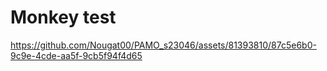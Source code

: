 # Monkey test



https://github.com/Nougat00/PAMO_s23046/assets/81393810/87c5e6b0-9c9e-4cde-aa5f-9cb5f94f4d65

